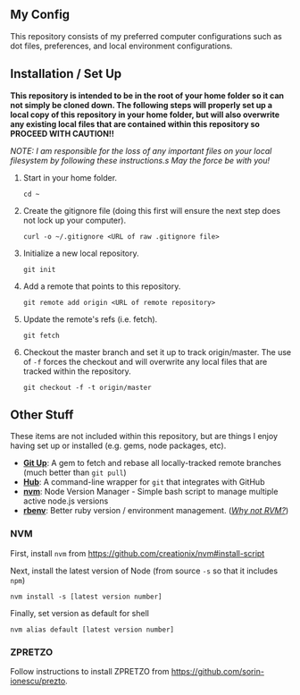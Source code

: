 My Config
---

This repository consists of my preferred computer configurations such as dot files, preferences, and local environment configurations.


## Installation / Set Up

**This repository is intended to be in the root of your home folder so it can not simply be cloned down. The following steps will properly set up a local copy of this repository in your home folder, but will also overwrite any existing local files that are contained within this repository so PROCEED WITH CAUTION!!**

_NOTE: I am responsible for the loss of any important files on your local filesystem by following these instructions.s
 May the force be with you!_

1. Start in your home folder.

	```cd ~```

2. Create the gitignore file (doing this first will ensure the next step does not lock up your computer).

	```curl -o ~/.gitignore <URL of raw .gitignore file>```

3. Initialize a new local repository.

	```git init```

4. Add a remote that points to this repository.

	```git remote add origin <URL of remote repository>```

5. Update the remote's refs (i.e. fetch).

	```git fetch```

6. Checkout the master branch and set it up to track origin/master. The use of `-f` forces the checkout and will overwrite any local files that are tracked within the repository.

	```git checkout -f -t origin/master```

## Other Stuff

These items are not included within this repository, but are things I enjoy having set up or installed (e.g. gems, node packages, etc).

- [**Git Up**](http://aanandprasad.com/git-up/): A gem to fetch and rebase all locally-tracked remote branches (much better than `git pull`)
- [**Hub**](https://hub.github.com): A command-line wrapper for `git` that integrates with GitHub
- [**nvm**](https://github.com/creationix/nvm): Node Version Manager - Simple bash script to manage multiple active node.js versions
- [**rbenv**](https://github.com/sstephenson/rbenv): Better ruby version / environment management. (_[Why not RVM?](https://github.com/sstephenson/rbenv/wiki/Why-rbenv%3F)_)


### NVM

First, install `nvm` from  https://github.com/creationix/nvm#install-script


Next, install the latest version of Node (from source `-s` so that it includes `npm`)
```
nvm install -s [latest version number]
```

Finally, set version as default for shell
```
nvm alias default [latest version number]
```

### ZPRETZO

Follow instructions to install ZPRETZO from https://github.com/sorin-ionescu/prezto.
